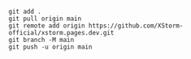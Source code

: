 ```git add .```<br/>
```git pull origin main```<br/>
```git remote add origin https://github.com/XStorm-official/xstorm.pages.dev.git```<br/>
```git branch -M main```<br/>
```git push -u origin main```